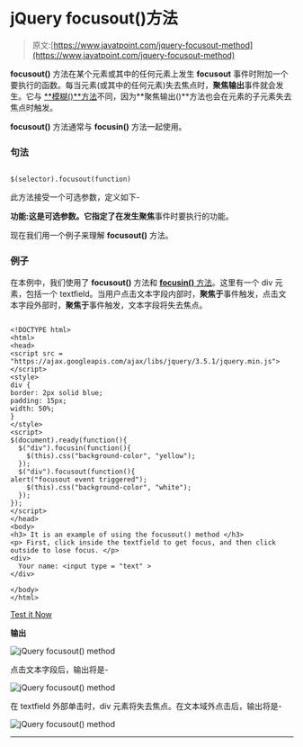 # jQuery focusout()方法

> 原文:[https://www.javatpoint.com/jquery-focusout-method](https://www.javatpoint.com/jquery-focusout-method)

**focusout()** 方法在某个元素或其中的任何元素上发生 **focusout** 事件时附加一个要执行的函数。每当元素(或其中的任何元素)失去焦点时，**聚焦输出**事件就会发生。它与 [**模糊()**方法](https://www.javatpoint.com/jquery-blur)不同，因为**聚焦输出()**方法也会在元素的子元素失去焦点时触发。

**focusout()** 方法通常与 **focusin()** 方法一起使用。

### 句法

```

$(selector).focusout(function)

```

此方法接受一个可选参数，定义如下-

**功能:**这是可选参数。它指定了在发生**聚焦**事件时要执行的功能。

现在我们用一个例子来理解 **focusout()** 方法。

### 例子

在本例中，我们使用了 **focusout()** 方法和 [**focusin()** 方法](jquery-focusin-method)。这里有一个 div 元素，包括一个 textfield。当用户点击文本字段内部时，**聚焦于**事件触发，点击文本字段外部时，**聚焦于**事件触发，文本字段将失去焦点。

```

<!DOCTYPE html>
<html>
<head>
<script src = "https://ajax.googleapis.com/ajax/libs/jquery/3.5.1/jquery.min.js"> </script>
<style>
div {
border: 2px solid blue;
padding: 15px;
width: 50%;
}
</style>
<script>
$(document).ready(function(){
  $("div").focusin(function(){
    $(this).css("background-color", "yellow");
  });
  $("div").focusout(function(){
alert("focusout event triggered");
    $(this).css("background-color", "white");
  });
});
</script>
</head>
<body>
<h3> It is an example of using the focusout() method </h3>
<p> First, click inside the textfield to get focus, and then click outside to lose focus. </p>
<div>
  Your name: <input type = "text" >
</div>

</body>
</html>

```

[Test it Now](https://www.javatpoint.com/oprweb/test.jsp?filename=jquery-focusout-method1)

**输出**

![jQuery focusout() method](../Images/cf51115487a0c42f0be9f23fc67ca31c.png)

点击文本字段后，输出将是-

![jQuery focusout() method](../Images/62efa0d193b7d69ec05030ef905e3317.png)

在 textfield 外部单击时，div 元素将失去焦点。在文本域外点击后，输出将是-

![jQuery focusout() method](../Images/1fbb3609a9defefdbeb6fce605196373.png)

* * *